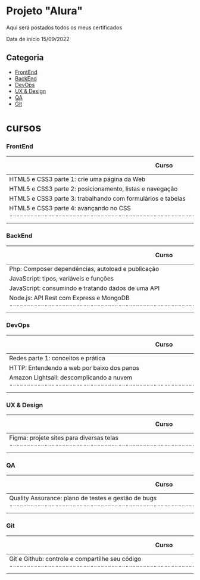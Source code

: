 # Projeto "Alura" 
Aqui será postados todos os meus certificados

Data de inicio 15/09/2022


## Categoria
- <a href="https://github.com/LunoScrip/Certificados_Jornada_alura#frontend">FrontEnd</a>
- <a href="https://github.com/LunoScrip/Certificados_Jornada_alura#backend">BackEnd</a>
- <a href="https://github.com/LunoScrip/Certificados_Jornada_alura#devops">DevOps</a>
- <a href="https://github.com/LunoScrip/Certificados_Jornada_alura#ux--design">UX & Design</a>
- <a href="https://github.com/LunoScrip/Certificados_Jornada_alura#qa">QA</a>
- <a href="https://github.com/LunoScrip/Certificados_Jornada_alura#git">Git</a>

# cursos

### FrontEnd

 Curso | Url De Comprovação 
 --- | ---
HTML5 e CSS3 parte 1: crie uma página da Web | <a href="https://cursos.alura.com.br/certificate/58f2de94-8361-4d3f-884f-739404f8115d">Comprovante </a>
HTML5 e CSS3 parte 2: posicionamento, listas e navegação | <a href="https://cursos.alura.com.br/certificate/2bbf6cc4-e5a8-48ba-ad06-1fe3607082da">Comprovante </a>
HTML5 e CSS3 parte 3: trabalhando com formulários e tabelas | <a href="https://cursos.alura.com.br/certificate/c329661a-647a-4f14-87fa-41d48d62fe9b">Comprovante </a>
HTML5 e CSS3 parte 4: avançando no CSS | <a href="https://cursos.alura.com.br/certificate/b3eaa834-f5cd-4730-8231-6ab52ce6e3a6">Comprovante </a>
¨¨¨¨¨¨¨¨¨¨¨¨¨¨¨¨¨¨¨¨¨¨¨¨¨¨¨¨¨¨¨¨¨¨¨¨¨¨¨¨¨¨¨¨¨¨¨¨¨¨¨¨¨¨¨¨¨¨¨¨¨¨¨¨¨¨¨¨¨¨¨¨¨¨¨¨¨¨¨¨¨¨¨¨¨¨¨¨| 




### BackEnd



 Curso | Url De Comprovação 
 --- | ---
Php: Composer dependências, autoload e publicação  | <a href="https://cursos.alura.com.br/certificate/cd539893-f27e-47b0-ae6e-01aa43662938">Comprovante </a>
JavaScript: tipos, variáveis e funções  | <a href="https://cursos.alura.com.br/certificate/c53c3eca-e374-4dc9-a2ff-519c672eb737">Comprovante </a>
JavaScript: consumindo e tratando dados de uma API | <a href="https://cursos.alura.com.br/certificate/3c2427c2-2d4e-4992-b122-0fedb2b622a8">Comprovante </a>
Node.js: API Rest com Express e MongoDB | <a href="https://cursos.alura.com.br/certificate/a8036fab-badc-4661-9299-49b7f72fcc79">Comprovante </a>
¨¨¨¨¨¨¨¨¨¨¨¨¨¨¨¨¨¨¨¨¨¨¨¨¨¨¨¨¨¨¨¨¨¨¨¨¨¨¨¨¨¨¨¨¨¨¨¨¨¨¨¨¨¨¨¨¨¨¨¨¨¨¨¨¨¨¨¨¨¨¨¨¨¨¨¨¨¨¨¨¨¨¨¨¨¨¨¨| 
### DevOps



 Curso | Url De Comprovação 
 --- | ---
Redes parte 1: conceitos e prática | <a href="https://cursos.alura.com.br/certificate/3ca1a8b9-9852-473b-811b-cce2932ed482">Comprovante </a>
HTTP: Entendendo a web por baixo dos panos   | <a href="https://cursos.alura.com.br/certificate/987408cf-ca6d-471a-b45c-088dfe123b77">Comprovante </a>
Amazon Lightsail: descomplicando a nuvem | <a href="https://cursos.alura.com.br/certificate/9d00a281-56a9-40a6-a86a-b8ff934fea75">Comprovante </a>
¨¨¨¨¨¨¨¨¨¨¨¨¨¨¨¨¨¨¨¨¨¨¨¨¨¨¨¨¨¨¨¨¨¨¨¨¨¨¨¨¨¨¨¨¨¨¨¨¨¨¨¨¨¨¨¨¨¨¨¨¨¨¨¨¨¨¨¨¨¨¨¨¨¨¨¨¨¨¨¨¨¨¨¨¨¨¨¨| 

### UX & Design

 Curso | Url De Comprovação 
 --- | ---
 Figma: projete sites para diversas telas | <a href="https://cursos.alura.com.br/certificate/17b9706c-96d1-4976-b7df-e9cf58462fb7">Comprovante </a>
 ¨¨¨¨¨¨¨¨¨¨¨¨¨¨¨¨¨¨¨¨¨¨¨¨¨¨¨¨¨¨¨¨¨¨¨¨¨¨¨¨¨¨¨¨¨¨¨¨¨¨¨¨¨¨¨¨¨¨¨¨¨¨¨¨¨¨¨¨¨¨¨¨¨¨¨¨¨¨¨¨¨¨¨¨¨¨¨¨| 
 
### QA
 Curso | Url De Comprovação 
 --- | ---
 Quality Assurance: plano de testes e gestão de bugs | <a href="https://cursos.alura.com.br/certificate/0dd6f49f-b866-4cee-a083-425f63cb31a0">Comprovante </a>
¨¨¨¨¨¨¨¨¨¨¨¨¨¨¨¨¨¨¨¨¨¨¨¨¨¨¨¨¨¨¨¨¨¨¨¨¨¨¨¨¨¨¨¨¨¨¨¨¨¨¨¨¨¨¨¨¨¨¨¨¨¨¨¨¨¨¨¨¨¨¨¨¨¨¨¨¨¨¨¨¨¨¨¨¨¨¨¨| 

### Git
 Curso | Url De Comprovação 
 --- | ---
 Git e Github: controle e compartilhe seu código | <a href="https://cursos.alura.com.br/certificate/c1c6e605-a1c6-42dd-a6e5-7977d552be68">Comprovante </a>
¨¨¨¨¨¨¨¨¨¨¨¨¨¨¨¨¨¨¨¨¨¨¨¨¨¨¨¨¨¨¨¨¨¨¨¨¨¨¨¨¨¨¨¨¨¨¨¨¨¨¨¨¨¨¨¨¨¨¨¨¨¨¨¨¨¨¨¨¨¨¨¨¨¨¨¨¨¨¨¨¨¨¨¨¨¨¨¨| 


